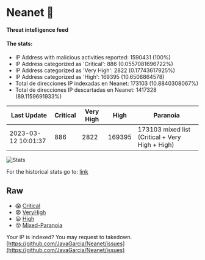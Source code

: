 # Neanet :hocho:
#### Threat intelligence feed
#### The stats:

- IP Address with malicious activities reported: 1590431 (100%)
- IP Address categorized as 'Critical':  886 (0.0557081696722%)
- IP Address categorized as 'Very High':  2822 (0.17743617925%)
- IP Address categorized as 'High':  169395 (10.6508864578)
- Total de direcciones IP indexadas en Neanet:  173103 (10.8840308067%)
- Total de direcciones IP descartadas en Neanet:  1417328 (89.1159691933%)

| Last Update | Critical | Very High | High | Paranoia |
| --- | --- | --- | --- | --- |
| 2023-03-12 10:01:37 | 886 | 2822 | 169395 | 173103 mixed list (Critical + Very High + High)|

![Stats](https://docs.google.com/spreadsheets/d/e/2PACX-1vSnaNMIXVabIpDJjufMlzH7poXnshF3mgd8Is1g9ytUEzVsP5my4Trn8f-xkoLLQ38xpL3HtmUexLo6/pubchart?oid=501124687&format=image)

For the historical stats go to: [link](/stats.csv)
## Raw
- :scream: [Critical](https://raw.githubusercontent.com/JavaGarcia/Neanet/master/blacklists/neanet_critical.txt)
- :fearful: [VeryHigh](https://raw.githubusercontent.com/JavaGarcia/Neanet/master/blacklists/neanet_veryHigh.txtt)
- :frowning: [High](https://raw.githubusercontent.com/JavaGarcia/Neanet/master/blacklists/neanet_high.txt)
- :dizzy_face: [Mixed-Paranoia](https://raw.githubusercontent.com/JavaGarcia/Neanet/master/blacklists/neanet_all.txt)


Your IP is indexed? You may request to takedown. [https://github.com/JavaGarcia/Neanet/issues](https://github.com/JavaGarcia/Neanet/issues)














































































































































































































































































































































































































































































































































































































































































































































































































































































































































































































































































































































































































































































































































































































































































































































































































































































































































































































































































































































































































































































































































































































































































































































































































































































































































































































































































































































































































































































































































































































































































































































































































































































































































































































































































































































































































































































































































































































































































































































































































































































































































































































































































































































































































































































































































































































































































































































































































































































































































































































































































































































































































































































































































































































































































































































































































































































































































































































































































































































































































































































































































































































































































































































































































































































































































































































































































































































































































































































































































































































































































































































































































































































































































































































































































































































































































































































































































































































































































































































































































































































































































































































































































































































































































































































































































































































































































































































































































































































































































































































































































































































































































































































































































































































































































































































































































































































































































































































































































































































































































